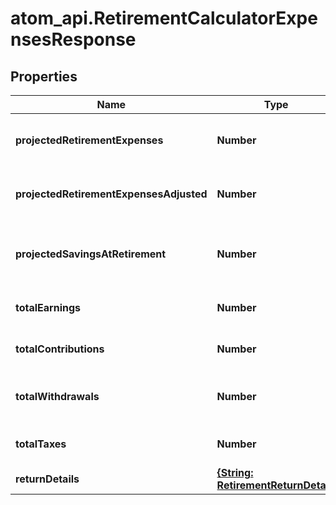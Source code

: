 # atom_api.RetirementCalculatorExpensesResponse

## Properties
Name | Type | Description | Notes
------------ | ------------- | ------------- | -------------
**projectedRetirementExpenses** | **Number** | The after-tax retirement expenses available expressed in today’s dollars. | 
**projectedRetirementExpensesAdjusted** | **Number** | The after-tax retirement expenses available, expressed in today&#39;s dollars. | 
**projectedSavingsAtRetirement** | **Number** | The total amount of savings projected to be available at retirement, expressed in today’s dollars. | 
**totalEarnings** | **Number** | The total earnings generated over the horizon. | 
**totalContributions** | **Number** | The total contributions added over the horizon. | 
**totalWithdrawals** | **Number** | The total amount of withdrawals taken over decumulation_horizon. | 
**totalTaxes** | **Number** | The total taxes paid on withdrawals over decumulation_horizon. | 
**returnDetails** | [**{String: RetirementReturnDetail}**](RetirementReturnDetail.md) |  | 


